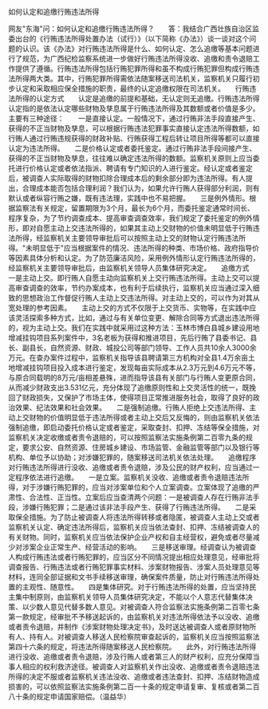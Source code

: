 如何认定和追缴行贿违法所得

网友"东海"问：如何认定和追缴行贿违法所得？　　答：我结合广西壮族自治区监委出台的《行贿违法所得处置办法（试行）》（以下简称《办法》）谈一谈对这个问题的认识。该《办法》对行贿违法所得是什么、如何认定、怎么追缴等基本问题进行了规范，为广西纪检监察系统进一步做好行贿违法所得没收、追缴和责令退赔工作提供了遵循。行贿违法所得包括行贿犯罪所得和虽不构成行贿犯罪但构成行贿违法所得两大类。其中，行贿犯罪所得需依法随案移送司法机关，监察机关只履行初步认定和采取相应保全措施的职责，最终的认定追缴权限在司法机关。　　行贿违法所得的认定方式　　认定是追缴的前提和基础，无认定则无追缴。行贿违法所得认定指的是依法认定哪些财物及孳息属于行贿违法所得及其数额或者价值是多少。主要有三种途径：　　一是直接认定。一般情况下，通过行贿非法手段直接产生、获得的不正当财物及孳息，可以根据行贿违法犯罪事实直接认定违法所得数额，如行贿人通过行贿违规获得的财政补贴、行贿获得工程后转让项目所得等都可以直接认定为违法所得。　　二是价格认定或者委托鉴定。通过行贿非法手段间接产生、获得的不正当财物及孳息，往往难以确定违法所得的数额。监察机关原则上应当委托进行价格认定或者依法指派、聘请有专门知识的人进行鉴定。经认定或者鉴定后，被调查人实际取得的财物扣除合理成本后的剩余部分即为违法所得。有人提出，合理成本能否包括合理利润？我们认为，如果允许行贿人获得部分利润，则有默认或者纵容行贿之嫌，既有违法理，实践中也不易把握。　　三是例外情形。根据监察法有关规定，留置期限为3个月，最长为6个月，而委托鉴定通常时间长、程序复杂，为了节约调查成本、提高审查调查效率，我们规定了委托鉴定的例外情形，即对自愿主动上交违法所得的，如果其主动上交财物的价值未明显低于行贿违法所得，经监察机关主要领导审批后可以按照主动上交的财物认定行贿违法所得。"未明显低于"应当根据案件的情况、违法所得的种类、市场价格、政府指导价等因素具体分析和认定。为了防范廉洁风险，采用例外情形认定行贿违法所得的，经监察机关主要领导审批后，由监察机关领导人员集体研究决定。　　追缴方式　　一是主动上交。即行贿人自愿主动向监察机关上交行贿违法所得。主动上交可以提高审查调查的效率，节约办案成本，也有利于后续执行，监察机关应当通过深入细致的思想政治工作督促行贿人主动上交违法所得。对主动上交的，可以作为对其从宽处理的参考因素。　　主动上交的方式不仅限于上交货币、实物等，在实践中应该灵活探索多种方式，比如，通过与有关单位变更、解除合同等方式退出违法所得的，视为主动上交。我们在实践中就采用过这种方法：玉林市博白县城乡建设用地增减挂钩项目系列案件中，3名老板为获得和推进项目，先后行贿了县委书记、县长、副县长，自然资源、财政、城投公司等部门领导、工作人员共10余人3000余万元。在查办案件过程中，监察机关指导该县聘请第三方机构对全县1.4万余亩土地增减挂钩项目投入成本进行鉴定，发现每亩实际成本从2.3万元到4.6万元不等，与原合同载明的8万元/亩相差悬殊，进而指导该县有关部门与行贿人变更原合同，从而减少财政支出3.531亿元，充分体现了追缴原则性和上交灵活性的统一，既挽回了财政损失，又保护了市场主体，使得项目正常推进服务社会，取得了良好的政治效果、纪法效果和社会效果。　　二是强制追缴。行贿人拒绝上交违法所得、主动上交财物的价值明显低于违法所得或者主动上交后又反悔的，则由监察机关依法强制追缴，即启动委托价格认定或者鉴定，采取查封、扣押、冻结等保全措施，对监察机关决定收缴或者责令退赔的，可以按照监察法实施条例第二百零九条的规定，要求公安、自然资源、住房城乡建设、市场监管、金融监管等部门以及银行等机构、单位予以协助；对涉嫌犯罪的，随案移送司法机关依法处理。　　追缴程序　　对行贿违法所得进行没收、追缴或者责令退赔，涉及公民的财产权利，应当通过一定程序依法进行追缴。　　一是立案。监察机关没收、追缴或者责令退赔违法所得，对于涉嫌行贿犯罪的，应当对涉案单位和个人立案调查。立案体现了追缴的严肃性、合法性、正当性。立案后应当查清两个问题：一是被调查人存在行贿非法手段，涉嫌行贿犯罪；二是通过该非法手段产生、获得了行贿违法所得。　　二是采取保全措施。为了防止被调查人将违法所得转移或者隐匿，被调查人主动上交或者监察机关认定、确定违法所得后，监察机关应当依法查封、扣押、冻结被调查人的有关财物。同时，监察机关应当依法保护企业产权和自主经营权，避免或者尽量减少对涉案企业正常生产、经营活动的影响。　　三是移送审理。经调查认为被调查人构成行贿违法或者行贿犯罪的，应当区分不同情况提出相应处理意见，经审批将调查报告、行贿违法或者行贿犯罪事实材料、涉案财物报告、涉案人员处理意见等材料，连同全部证据和文书手续移送审理，确保案件质量，防止对行贿违法所得处置的主观性、随意性。　　四是集体研究。对于行贿违法所得的处置，应当坚持民主集中制原则，由监察机关领导人员集体研究决定，不能以个人意志代替集体决策、以少数人意见代替多数人意见。对被调查人符合监察法实施条例第二百零七条第一款规定，经审批不予移送起诉的，由监察机关对违法所得依法予以没收、追缴或者责令退赔，并制作《涉案财物处理决定书》，及时送达被调查人或者原财物所有人、持有人。对被调查人移送人民检察院审查起诉的，监察机关应当按照监察法第四十六条的规定，将违法所得随案移送人民检察院。　　此外，对行贿违法所得进行没收、追缴或者责令退赔，涉及行贿人或者第三人的财产权利，应充分保障当事人相应的权利救济途径。被调查人对监察机关作出没收、追缴或者责令退赔违法所得的决定不服或者监察机关违法没收、追缴或者违法查封、扣押、冻结财物造成损害的，可以依照监察法实施条例第二百一十条的规定申请复审、复核或者第二百八十条的规定申请国家赔偿。（温益华）
